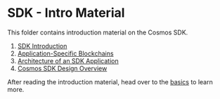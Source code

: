# SDK - Intro Material

This folder contains introduction material on the Cosmos SDK.

1. [SDK Introduction](./intro.md)
2. [Application-Specific Blockchains](./why-app-specific.md)
3. [Architecture of an SDK Application](./sdk-app-architecture.md)
4. [Cosmos SDK Design Overview](./sdk-design.md)

After reading the introduction material, head over to the [basics](../basics/README.md) to learn more. 